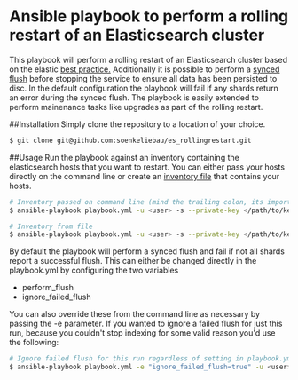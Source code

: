 # Ansible playbook to perform a rolling restart of an Elasticsearch cluster
This playbook will perform a rolling restart of an Elasticsearch cluster based on the elastic [best practice.](https://www.elastic.co/guide/en/elasticsearch/guide/master/_rolling_restarts.html) 
Additionally it is possible to perform a [synced flush](https://www.elastic.co/guide/en/elasticsearch/reference/2.2/indices-synced-flush.html) before stopping the service to ensure all data has 
been persisted to disc. In the default configuration the playbook will fail if any
shards return an error during the synced flush.
The playbook is easily extended to perform mainenance tasks like upgrades as part of the rolling restart.

##Installation
Simply clone the repository to a location of your choice.

```bash
$ git clone git@github.com:soenkeliebau/es_rollingrestart.git
```

##Usage
Run the playbook against an inventory containing the elasticsearch hosts that you want to restart. You can either pass your hosts directly on the command line or create
an [inventory file](http://docs.ansible.com/ansible/intro_inventory.html) that contains your hosts.

```bash
# Inventory passed on command line (mind the trailing colon, its important!)
$ ansible-playbook playbook.yml -u <user> -s --private-key </path/to/keyfile> -i 10.0.0.112,10.0.0.113,

# Inventory from file
$ ansible-playbook playbook.yml -u <user> -s --private-key </path/to/keyfile> -i </path/to/inventory/file>
```
By default the playbook will perform a synced flush and fail if not all shards report a successful flush. This can either be changed directly in the playbook.yml by configuring the two variables
* perform_flush
* ignore_failed_flush

You can also override these from the command line as necessary by passing the -e parameter. If you wanted to ignore a failed flush for just this run, because you couldn't stop indexing for some
valid reason you'd use the following:

```bash
# Ignore failed flush for this run regardless of setting in playbook.yml
$ ansible-playbook playbook.yml -e "ignore_failed_flush=true" -u <user> -s --private-key </path/to/keyfile> -i </path/to/inventory/file>
```
